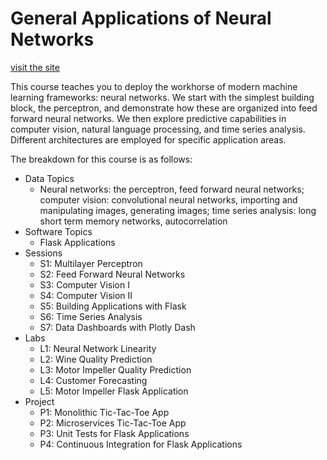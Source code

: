 # General Applications of Neural Networks

[visit the site](https://wesleybeckner.github.io/general_applications_of_neural_networks/)

This course teaches you to deploy the workhorse of modern machine learning frameworks: neural networks. We start with the simplest building block, the perceptron, and demonstrate how these are organized into feed forward neural networks. We then explore predictive capabilities in computer vision, natural language processing, and time series analysis. Different architectures are employed for specific application areas.

The breakdown for this course is as follows:

*	Data Topics
    * Neural networks: the perceptron, feed forward neural networks; computer vision: convolutional neural networks, importing and manipulating images, generating images; time series analysis: long short term memory networks, autocorrelation
*   Software Topics
    * Flask Applications
*	Sessions
    * S1: Multilayer Perceptron
    * S2: Feed Forward Neural Networks
    * S3: Computer Vision I
    * S4: Computer Vision II
    * S5: Building Applications with Flask
    * S6: Time Series Analysis
    * S7: Data Dashboards with Plotly Dash
*	Labs
    * L1: Neural Network Linearity
    * L2: Wine Quality Prediction
    * L3: Motor Impeller Quality Prediction
    * L4: Customer Forecasting 
    * L5: Motor Impeller Flask Application
*	Project
    * P1: Monolithic Tic-Tac-Toe App
    * P2: Microservices Tic-Tac-Toe App
    * P3: Unit Tests for Flask Applications
    * P4: Continuous Integration for Flask Applications